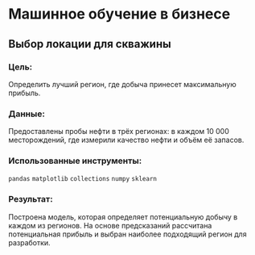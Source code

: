 #  Машинное обучение в бизнесе
## Выбор локации для скважины

### Цель: 
Определить лучший регион, где добыча принесет максимальную прибыль.
### Данные: 
Предоставлены пробы нефти в трёх регионах: в каждом 10 000 месторождений, где измерили качество нефти и объём её запасов. 
### Использованные инструменты:
`pandas` `matplotlib` `collections` `numpy` `sklearn`

### Результат:
Построена модель, которая определяет 
потенциальную добычу в каждом из регионов. 
На основе предсказаний рассчитана потенциальная прибыль и выбран наиболее подходящий регион для разработки.